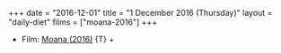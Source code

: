 +++
date = "2016-12-01"
title = "1 December 2016 (Thursday)"
layout = "daily-diet"
films = ["moana-2016"]
+++

<ul>
<li class="entry films">Film: <a href="/films/moana-2016">Moana (2016)</a> {T} +</li>
</ul>